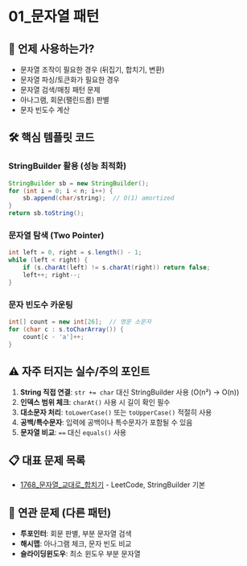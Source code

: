 # 01_문자열 패턴

## 🎯 언제 사용하는가?
- 문자열 조작이 필요한 경우 (뒤집기, 합치기, 변환)
- 문자열 파싱/토큰화가 필요한 경우
- 문자열 검색/매칭 패턴 문제
- 아나그램, 회문(팰린드롬) 판별
- 문자 빈도수 계산

## 🛠️ 핵심 템플릿 코드

### StringBuilder 활용 (성능 최적화)
```java
StringBuilder sb = new StringBuilder();
for (int i = 0; i < n; i++) {
    sb.append(char/string);  // O(1) amortized
}
return sb.toString();
```

### 문자열 탐색 (Two Pointer)
```java
int left = 0, right = s.length() - 1;
while (left < right) {
    if (s.charAt(left) != s.charAt(right)) return false;
    left++; right--;
}
```

### 문자 빈도수 카운팅
```java
int[] count = new int[26];  // 영문 소문자
for (char c : s.toCharArray()) {
    count[c - 'a']++;
}
```

## ⚠️ 자주 터지는 실수/주의 포인트

1. **String 직접 연결**: `str += char` 대신 StringBuilder 사용 (O(n²) → O(n))
2. **인덱스 범위 체크**: `charAt()` 사용 시 길이 확인 필수
3. **대소문자 처리**: `toLowerCase()` 또는 `toUpperCase()` 적절히 사용
4. **공백/특수문자**: 입력에 공백이나 특수문자가 포함될 수 있음
5. **문자열 비교**: `==` 대신 `equals()` 사용

## 📋 대표 문제 목록

- [1768_문자열_교대로_합치기](./1768_문자열_교대로_합치기.md) - LeetCode, StringBuilder 기본

## 🔗 연관 문제 (다른 패턴)

- **투포인터**: 회문 판별, 부분 문자열 검색
- **해시맵**: 아나그램 체크, 문자 빈도 비교
- **슬라이딩윈도우**: 최소 윈도우 부분 문자열
